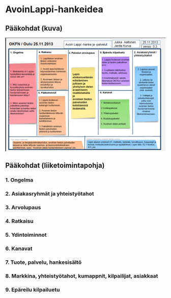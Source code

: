 
# AvoinLappi-hankeidea

## Pääkohdat (kuva)

![AvoinLappi-hankeidea](AvoinLappi-hanke_ja_palvelut.png "Jukka Aaltonen, Janita Korva")

## Pääkohdat (liiketoimintapohja)

### 1. Ongelma
### 2. Asiakasryhmät ja yhteistyötahot
### 3. Arvolupaus
### 4. Ratkaisu
### 5. Ydintoiminnot
### 6. Kanavat
### 7. Tuote, palvelu, hankesisältö
### 8. Markkina, yhteistyötahot, kumappnit, kilpailijat, asiakkaat
### 9. Epäreilu kilpailuetu


